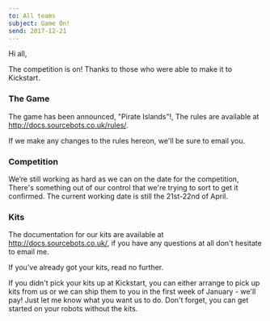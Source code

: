 ```yaml
---
to: All teams
subject: Game On!
send: 2017-12-21
---
```


Hi all,

The competition is on! Thanks to those who were able to make it to Kickstart.

### The Game

The game has been announced, "Pirate Islands"!, The rules are available at http://docs.sourcebots.co.uk/rules/.

If we make any changes to the rules hereon, we'll be sure to email you.

### Competition

We’re still working as hard as we can on the date for the competition, There's something out of our control that we're trying to sort to get it confirmed. The current working date is still the 21st-22nd of April.

### Kits

The documentation for our kits are available at http://docs.sourcebots.co.uk/, if you have any questions at all don't hesitate to email me.

If you've already got your kits, read no further.

If you didn't pick your kits up at Kickstart, you can either arrange to pick up kits from us or we can ship them to you in the first week of January - we'll pay! Just let me know what you want us to do. Don't forget, you can get started on your robots without the kits.
